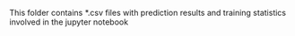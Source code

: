 This folder contains *.csv files with prediction results and training statistics involved in the jupyter notebook
